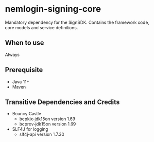 # nemlogin-signing-core

Mandatory dependency for the SignSDK. Contains the framework code, core models and service definitions.

## When to use

Always

## Prerequisite

* Java 11+
* Maven

## Transitive Dependencies and Credits

* Bouncy Castle
  * bcpkix-jdk15on version 1.69
  * bcprov-jdk15on version 1.69
* SLF4J for logging
  * slf4j-api version 1.7.30
